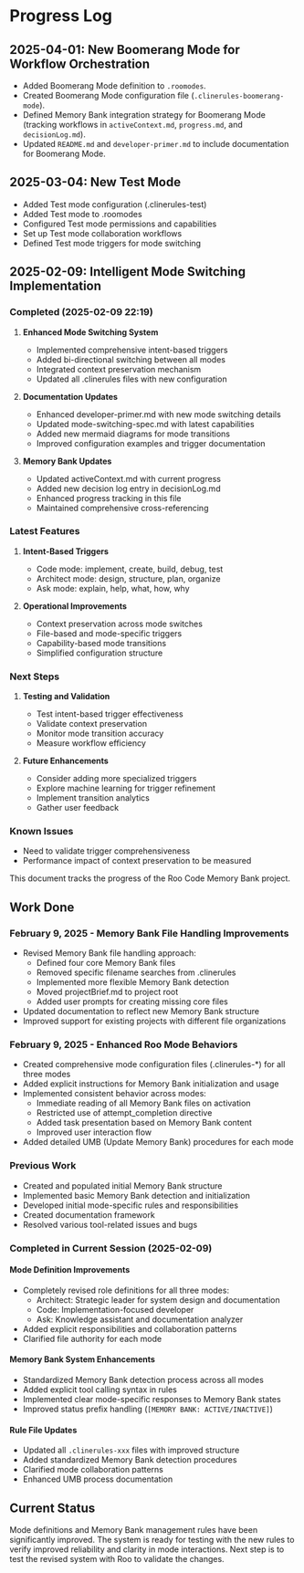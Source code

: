 # Progress Log

## 2025-04-01: New Boomerang Mode for Workflow Orchestration

- Added Boomerang Mode definition to `.roomodes`.
- Created Boomerang Mode configuration file (`.clinerules-boomerang-mode`).
- Defined Memory Bank integration strategy for Boomerang Mode (tracking workflows in `activeContext.md`, `progress.md`, and `decisionLog.md`).
- Updated `README.md` and `developer-primer.md` to include documentation for Boomerang Mode.

## 2025-03-04: New Test Mode

- Added Test mode configuration (.clinerules-test)
- Added Test mode to .roomodes
- Configured Test mode permissions and capabilities
- Set up Test mode collaboration workflows
- Defined Test mode triggers for mode switching

## 2025-02-09: Intelligent Mode Switching Implementation

### Completed (2025-02-09 22:19)
1. **Enhanced Mode Switching System**
   - Implemented comprehensive intent-based triggers
   - Added bi-directional switching between all modes
   - Integrated context preservation mechanism
   - Updated all .clinerules files with new configuration

2. **Documentation Updates**
   - Enhanced developer-primer.md with new mode switching details
   - Updated mode-switching-spec.md with latest capabilities
   - Added new mermaid diagrams for mode transitions
   - Improved configuration examples and trigger documentation

3. **Memory Bank Updates**
   - Updated activeContext.md with current progress
   - Added new decision log entry in decisionLog.md
   - Enhanced progress tracking in this file
   - Maintained comprehensive cross-referencing

### Latest Features
1. **Intent-Based Triggers**
   - Code mode: implement, create, build, debug, test
   - Architect mode: design, structure, plan, organize
   - Ask mode: explain, help, what, how, why

2. **Operational Improvements**
   - Context preservation across mode switches
   - File-based and mode-specific triggers
   - Capability-based mode transitions
   - Simplified configuration structure

### Next Steps
1. **Testing and Validation**
   - Test intent-based trigger effectiveness
   - Validate context preservation
   - Monitor mode transition accuracy
   - Measure workflow efficiency

2. **Future Enhancements**
   - Consider adding more specialized triggers
   - Explore machine learning for trigger refinement
   - Implement transition analytics
   - Gather user feedback

### Known Issues
- Need to validate trigger comprehensiveness
- Performance impact of context preservation to be measured


This document tracks the progress of the Roo Code Memory Bank project.

## Work Done

### February 9, 2025 - Memory Bank File Handling Improvements
- Revised Memory Bank file handling approach:
  - Defined four core Memory Bank files
  - Removed specific filename searches from .clinerules
  - Implemented more flexible Memory Bank detection
  - Moved projectBrief.md to project root
  - Added user prompts for creating missing core files
- Updated documentation to reflect new Memory Bank structure
- Improved support for existing projects with different file organizations

### February 9, 2025 - Enhanced Roo Mode Behaviors
- Created comprehensive mode configuration files (.clinerules-*) for all three modes
- Added explicit instructions for Memory Bank initialization and usage
- Implemented consistent behavior across modes:
  - Immediate reading of all Memory Bank files on activation
  - Restricted use of attempt_completion directive
  - Added task presentation based on Memory Bank content
  - Improved user interaction flow
- Added detailed UMB (Update Memory Bank) procedures for each mode

### Previous Work
- Created and populated initial Memory Bank structure
- Implemented basic Memory Bank detection and initialization
- Developed initial mode-specific rules and responsibilities
- Created documentation framework
- Resolved various tool-related issues and bugs

### Completed in Current Session (2025-02-09)

#### Mode Definition Improvements
- Completely revised role definitions for all three modes:
  - Architect: Strategic leader for system design and documentation
  - Code: Implementation-focused developer
  - Ask: Knowledge assistant and documentation analyzer
- Added explicit responsibilities and collaboration patterns
- Clarified file authority for each mode

#### Memory Bank System Enhancements
- Standardized Memory Bank detection process across all modes
- Added explicit tool calling syntax in rules
- Implemented clear mode-specific responses to Memory Bank states
- Improved status prefix handling (`[MEMORY BANK: ACTIVE/INACTIVE]`)

#### Rule File Updates
- Updated all `.clinerules-xxx` files with improved structure
- Added standardized Memory Bank detection procedures
- Clarified mode collaboration patterns
- Enhanced UMB process documentation

## Current Status

Mode definitions and Memory Bank management rules have been significantly improved. The system is ready for testing with the new rules to verify improved reliability and clarity in mode interactions. Next step is to test the revised system with Roo to validate the changes.
